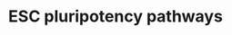 ---
annotations:
- id: PW:0000102
  parent: signaling pathway
  type: Pathway Ontology
  value: the extracellular signal-regulated Raf/Mek/Erk signaling pathway
- id: CL:0002322
  parent: animal cell
  type: Cell Type Ontology
  value: embryonic stem cell
authors:
- Khanspers
- MaintBot
- AlexanderPico
- Cannin
- MartijnVanIersel
- Egonw
- Elisa
- DeSl
- Marvin M2
- Liyou
- Eweitz
description: 'The cytokine LIF and its downstream effector STAT3 are essential for
  maintenance of pluripotency in mouse ES cells. The requirement for the transcription
  factor Oct3/4 for ES cell pluripotency is also well-documented. However, LIF is
  not involved in self-renewal of human ES cells, suggesting that other pathways must
  play an important role in this process. The importance of other signal transduction
  pathways, including BMP and Wnt signalings, as well as novel transcription factors
  such as Nanog, is now being recognized.  Pathway source: Intracellular Signaling
  Pathways Regulating Pluripotency of Embryonic Stem Cells, Okita et al, Current Stem
  Cell Research and Therapy, 2006, 1, 103-111'
last-edited: 2021-05-11
organisms:
- Mus musculus
redirect_from:
- /index.php/Pathway:WP339
- /instance/WP339
- /instance/WP339_rr116720
revision: r116720
schema-jsonld:
- '@context': https://schema.org/
  '@id': https://wikipathways.github.io/pathways/WP339.html
  '@type': Dataset
  creator:
    '@type': Organization
    name: WikiPathways
  description: 'The cytokine LIF and its downstream effector STAT3 are essential for
    maintenance of pluripotency in mouse ES cells. The requirement for the transcription
    factor Oct3/4 for ES cell pluripotency is also well-documented. However, LIF is
    not involved in self-renewal of human ES cells, suggesting that other pathways
    must play an important role in this process. The importance of other signal transduction
    pathways, including BMP and Wnt signalings, as well as novel transcription factors
    such as Nanog, is now being recognized.  Pathway source: Intracellular Signaling
    Pathways Regulating Pluripotency of Embryonic Stem Cells, Okita et al, Current
    Stem Cell Research and Therapy, 2006, 1, 103-111'
  keywords:
  - Acvr1
  - Akt1
  - Akt2
  - Akt3
  - Apc
  - Araf
  - Axin1
  - Bmp4
  - Bmpr1a
  - Bmpr1b
  - Bmpr2
  - Braf
  - Ca2+
  - Ctnnb1
  - Dorsomorphin
  - Dvl1
  - Dvl2
  - Dvl3
  - Egf
  - Egfr
  - Elk
  - Eras
  - Fgf1
  - Fgf10
  - Fgf11
  - Fgf12
  - Fgf13
  - Fgf14
  - Fgf15
  - Fgf16
  - Fgf17
  - Fgf18
  - Fgf2
  - Fgf20
  - Fgf21
  - Fgf22
  - Fgf23
  - Fgf3
  - Fgf4
  - Fgf5
  - Fgf6
  - Fgf7
  - Fgf8
  - Fgf9
  - Fgfr1
  - Fgfr2
  - Fgfr3
  - Fgfr4
  - Fzd1
  - Fzd2
  - Fzd3
  - Fzd4
  - Fzd5
  - Fzd6
  - Fzd7
  - Fzd8
  - Fzd9
  - GDP
  - GTP
  - Gab1
  - Grb2
  - Gsk3b
  - IKK
  - Il6st
  - Jak1
  - Lif
  - Lifr
  - Lrp5
  - Lrp6
  - Map2k1
  - Map2k2
  - Map2k3
  - Map2k5
  - Map2k6
  - Mapk1
  - Mapk12
  - Mapk4
  - Mapk6
  - Mapk7
  - Mdm2
  - Mtor
  - Myc
  - Nog
  - PIP2
  - PIP3
  - Pdgfa
  - Pdgfb
  - Pdgfra
  - Pdgfrb
  - Pik3cd
  - Pik3r2
  - Pten
  - Raf1
  - Ras
  - SHP2
  - Sepp1
  - Smad1
  - Smad4
  - Smad5
  - Smad6
  - Smad7
  - Smad9
  - Sos1
  - Stat3
  - Tcf1
  - Wnt1
  - Wnt10a
  - Wnt10b
  - Wnt11
  - Wnt16
  - Wnt2
  - Wnt2b
  - Wnt3
  - Wnt3a
  - Wnt4
  - Wnt5a
  - Wnt5b
  - Wnt6
  - Wnt7a
  - Wnt7b
  - Wnt9b
  - actr2
  - c-Fos
  - c-Jun
  license: CC0
  name: ESC pluripotency pathways
seo: CreativeWork
title: ESC pluripotency pathways
wpid: WP339
---